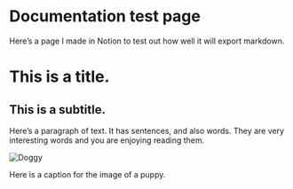 # Documentation test page

Here’s a page I made in Notion to test out how well it will export markdown.

# This is a title.

## This is a subtitle.

Here’s a paragraph of text. It has sentences, and also words. They are very interesting words and you are enjoying reading them.

<img src="/assets/images/doggy.png" alt="Doggy">

Here is a caption for the image of a puppy.
